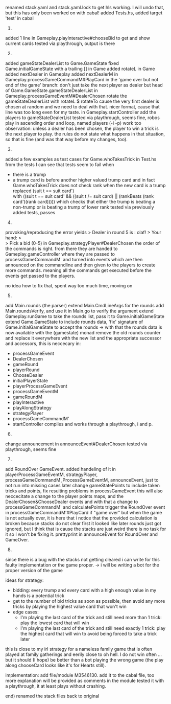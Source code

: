 renamed stack.yaml and stack.yaml.lock to get hls working. I will undo that, but this has only been worked on with cabal!
added Tests.hs, added target 'test' in cabal

1) 
added 1 line in Gameplay.playInteractive#chooseBid to get and show current cards
tested via playthrough, output is there

2)
added gameStateDealerList to Game.GameState
fixed Game.initialGameState with a trailing []
in Game added rotateL
in Game added nextDealer
in Gameplay added nextDealerM
in Gameplay.processGameCommandM#PlayCard in the 'game over but not end of the game' branch: 
    don't just take the next player as dealer but head of Game.GameState.gameStateDealerList
in Gameplay.processGameEventM#DealerChosen rotate the gameStateDealerList 
    with rotateL $ rotateTo cause the very first dealer is chosen at random and we need to deal with that. 
    nicer format, cause that line was too long even for my taste.
in Gameplay.startController add the players to gameStateDealerList
tested via playthrough, seems fine, robos play in ascending order and loop, named players (-i -p) work too
observation: unless a dealer has been chosen, the player to win a trick is the next player to play. 
    the rules do not state what happens in that situation, so that is fine (and was that way before my changes, too).

3) 
added a few examples as test cases for Game.whoTakesTrick in Test.hs
from the tests I can see that tests seem to fail when 
 - there is a trump
 - a trump card is before another higher valued trump card
and in fact Game.whoTakesTrick does not check rank when the new card is a trump
replaced 
        (suit t == suit card')  
    with 
        ((suit t == suit card' && ((suit t /= suit card) || (rankBeats (rank card')(rank card)))))
    which checks that either the trump is beating a non-trump or is beating a trump of lower rank
tested via previously added tests, passes

4) 
provoking/reproducing the error yields
    > Dealer in round 5 is :  olaf!
    > Your hand:
    >   
    > Pick a bid (0-5)
in Gameplay.strategyPlayer#DealerChosen the order of the commands is right. 
from there they are handed to Gameplay.gameController where they are passed to processGameCommandM' and turned into events
which are then announced on the commandline and then given to the players to create more commands.
meaning all the commands get executed before the events get passed to the players.

no idea how to fix that, spent way too much time, moving on

5)
add Main.rounds (the parser)
extend Main.CmdLineArgs for the rounds
add Main.roundsVerify, and use it in Main.go to verify the argument
extend Gameplay.runGame to take the rounds list, pass it to Game.initialGameState
extend Game.GameState to include rounds data, 'fix' signature of Game.initialGameState to accept the rounds
-> with that the rounds data is now available with the (gamestate) monad
remove the old rounds counter and replace it everywhere with the new list and the appropriate successor and accessors, this is neccecary in:
- processGameEvent
- DealerChosen
- gameRound
- playerRound
- ChooseDealer
- initialPlayerState
- playerProcessGameEvent
- processGameEventM
- gameRoundM
- playInteractive
- playAlongStrategy
- strategyPlayer
- processGameCommandM'
- startController
compiles and works through a playthrough, i and p.

6)
change announcement in announceEvent#DealerChosen
tested via playthrough, seems fine

7)
add RoundOver GameEvent.
added handeling of it in playerProcessGameEventM, strategyPlayer, processGameCommandM',ProcessGameEventM, announceEvent, just to not run into missing cases later
change gameStatePoints to include taken tricks and points, fix resulting problems in processGameEvent
    this will also neccecitate a change to the player points maps, and the DealerChosen&ChooseDealer events
    and with that a change to processGameCommandM' and calculatePoints
trigger the RoundOver event in processGameCommandM'#PlayCard if "game over" but when the game is not actually over, 
it is here that i notice that the provided calculation is broken because stacks do not clear 
    first it looked like later rounds just got ignored, but I think that is cause the stacks are just weird
    there is no task for it so I won't be fixing it.
prettyprint in announceEvent for RoundOver and GameOver.

8)
since there is a bug with the stacks not getting cleared i can write for this faulty implementation or the game proper.
-> i will be writing a bot for the proper version of the game

ideas for strategy:
- bidding: every trump and every card with a high enough value in my hands is a potential trick
- get to the number of bid tricks as soon as possible, then avoid any more tricks by playing the highest value card that won't win
- edge cases: 
    - I'm playing the last card of the trick and still need more than 1 trick: play the lowest card that will win
    - I'm playing the last card of the trick and still need exactly 1 trick: play the highest card that will win
        to avoid being forced to take a trick later

this is close to my irl strategy for a nameless family game that is often played at family gatherings and eerily close to oh hell. 
    I do not win often ...
    but it should (I hope) be better than a bot playing the wrong game (the play along chooseCard looks like it's for Hearts still).

implementation:
add file/module M3546130. add it to the cabal file, too
more explanation will be provided as comments in the module
tested it with a playthrough, it at least plays without crashing.

end)
renamed the stack files back to original